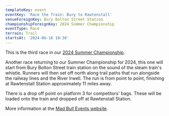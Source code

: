 ```yaml
---
templateKey: event
eventKey: 'Race the Train: Bury to Rawtenstall'
venueForeignKey: Bury Bolton Street Station
championshipForeignKey: 2024 Summer Championship
eventType: Race
terrain: Trail
startsAt: '2024-06-16 10:38'
---
```

This is the third race in our [2024 Summer Championship](/championships/2024-summer-championship/).

Another race returning to our Summer Championship for 2024, this one will start from Bury Bolton Street train station 
on the sound of the steam train's whistle. Runners will then set off north along trail paths that run alongside the 
railway lines and the River Irwell. The run is from point to point, finishing at Rawtenstall Station approximately 11 
miles away.

There is a drop off point on platform 3 for competitors' bags. These will be loaded onto the train and dropped off 
at Rawtenstall Station.

More information at the [Mad Bull Events website](https://www.madbullevents.com/events-1/race-the-train-bury-to-rawtenstall-as-seen-on-yesterday-tv-episode-5-2024).